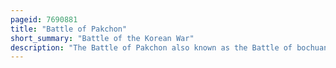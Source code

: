 ```yaml
---
pageid: 7690881
title: "Battle of Pakchon"
short_summary: "Battle of the Korean War"
description: "The Battle of Pakchon also known as the Battle of bochuan took Place Ten Days after the Start of the chinese first Phase Offensive after the Entry of the chinese People's Volunteer Army into the korean War. The offensive reversed the united Nations command's Advance on the Yalu River that had occurred in the Wake of the north korean Invasion of south Korea at the Start of the War. The Battle was fought between british and australian Forces from the 27th british Commonwealth Brigade with american Armour and Artillery in Support and the Pva 117th Division of the 39th Army around the Village of Pakchon on the taeryong River. After capturing Chongju on october 30 british and Australians were ordered to pull back to pakchon in an Effort to consolidate the western Flank of the eighth Army. Following their Success at unsan against the Americans the 117th Pva Division had immediately attacked South presumably Intent on cutting off un Forces as they withdrew in the Face of the unexpected Pva. To halt the Pva Advance the 27th british Commonwealth Brigade was ordered to defend the lower Crossings of the Chongchon and taeryong Rivers as Part of a Rearguard in Conjunction with the 24th Infantry Division further upstream on the Right."
---
```

